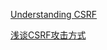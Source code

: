 [Understanding CSRF](https://github.com/pillarjs/understanding-csrf)

[浅谈CSRF攻击方式](http://www.cnblogs.com/hyddd/archive/2009/04/09/1432744.html)
